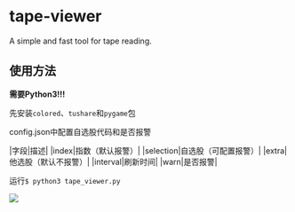 # tape-viewer
A simple and fast tool for tape reading.

## 使用方法
**需要Python3!!!**

先安装`colored`、`tushare`和`pygame`包

config.json中配置自选股代码和是否报警

|字段|描述|
|index|指数（默认报警）|
|selection|自选股（可配置报警）|
|extra|他选股（默认不报警）|
|interval|刷新时间|
|warn|是否报警|

运行`$ python3 tape_viewer.py`

![](http://p2q6d37qm.bkt.clouddn.com/18-6-28/67087950.jpg)
